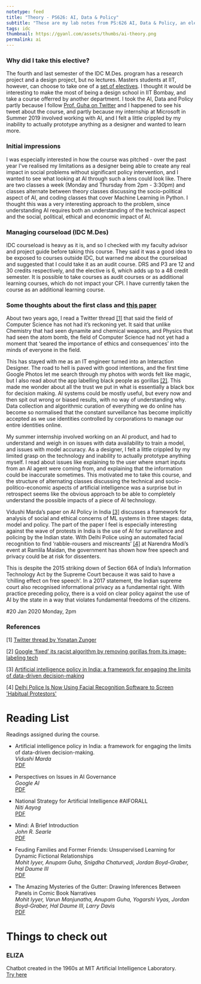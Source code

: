 ```yaml
---
notetype: feed
title: "Theory - PS626: AI, Data & Policy"
subtitle: "These are my lab notes from PS:626 AI, Data & Policy, an elective offered by Prof. Anupam Guha of the Centre for Policy Studies at IIT Bombay."
tags: idc
thumbnail: https://gyanl.com/assets/thumbs/ai-theory.png
permalink: ai
---
```


### Why did I take this elective?
The fourth and last semester of the IDC M.Des. program has a research project and a design project, but no lectures. Masters students at IIT, however, can choose to take one of a [set of electives](http://www.iitb.ac.in/newacadhome/Instituteelectivelist2019.pdf). I thought it would be interesting to make the most of being a design school in IIT Bombay, and take a course offerred by another department. I took the AI, Data and Policy partly because I follow [Prof. Guha on Twitter](https://twitter.com/anupam_guha) and I happened to see his tweet about the course, and partly because my internship at Microsoft in Summer 2019 involved working with AI, and I felt a little crippled by my inability to actually prototype anything as a designer and wanted to learn more.

### Initial impressions
I was especially interested in how the course was pitched - over the past year I've realised my limitations as a designer being able to create any real impact in social problems without significant policy intervention, and I wanted to see what looking at AI through such a lens could look like. There are two classes a week (Monday and Thursday from 2pm - 3:30pm) and classes alternate between theory classes discussing the socio-political aspect of AI, and coding classes that cover Machine Learning in Python. I thought this was a very interesting approach to the problem, since understanding AI requires both an understanding of the technical aspect and the social, political, ethical and economic impact of AI.

### Managing courseload (IDC M.Des)
IDC courseload is heavy as it is, and so I checked with my faculty advisor and project guide before taking this course. They said it was a good idea to be exposed to courses outside IDC, but warned me about the courseload and suggested that I could take it as an audit course. DRS and P3 are 12 and 30 credits respectively, and the elective is 6, which adds up to a 48 credit semester. It is possible to take courses as audit courses or as additional learning courses, which do not impact your CPI. I have currently taken the course as an additional learning course.

### Some thoughts about the first class and [this paper](https://royalsocietypublishing.org/doi/full/10.1098/rsta.2018.0087)

About two years ago, I read a Twitter thread [[1]](https://twitter.com/yonatanzunger/status/975545004205654016) that said the field of Computer Science has not had it’s reckoning yet. It said that unlike Chemistry that had seen dynamite and chemical weapons, and Physics that had seen the atom bomb, the field of Computer Science had not yet had a moment that ‘seared the importance of ethics and consequences’ into the minds of everyone in the field.

This has stayed with me as an IT engineer turned into an Interaction Designer. The road to hell is paved with good intentions, and the first time Google Photos let me search through my photos with words felt like magic, but I also read about the app labelling black people as gorillas [[2]](https://www.theverge.com/2018/1/12/16882408/google-racist-gorillas-photo-recognition-algorithm-ai). This made me wonder about all the trust we put in what is essentially a black box for decision making. AI systems could be mostly useful, but every now and then spit out wrong or biased results, with no way of understanding why. Data collection and algorithmic curation of everything we do online has become so normalised that the constant surveillance has become implicitly accepted as we use identities controlled by corporations to manage our entire identities online.

My summer internship involved working on an AI product, and had to understand and weigh in on issues with data availability to train a model, and issues with model accuracy. As a designer, I felt a little crippled by my limited grasp on the technology and inability to actually prototype anything myself. I read about issues like explaining to the user where smart inputs from an AI agent were coming from, and explaining that the information could be inaccurate sometimes. This motivated me to take this course, and the structure of alternating classes discussing the technical and socio-politico-economic aspects of artificial intelligence was a surprise but in retrospect seems like the obvious approach to be able to completely understand the possible impacts of a piece of AI technology.

Vidushi Marda’s paper on AI Policy in India [[3]](https://royalsocietypublishing.org/doi/full/10.1098/rsta.2018.0087) discusses a framework for analysis of social and ethical concerns of ML systems in three stages: data, model and policy. The part of the paper I feel is especially interesting against the wave of protests in India is the use of AI for surveillance and policing by the Indian state. With Delhi Police using an automated facial recognition to find ‘rabble-rousers and miscreants’ [[4]](https://thewire.in/government/delhi-police-is-now-using-facial-recognition-software-to-screen-habitual-protestors) at Narendra Modi’s event at Ramlila Maidan, the government has shown how free speech and privacy could be at risk for dissenters.

This is despite the 2015 striking down of Section 66A of India’s Information Technology Act by the Supreme Court because it was said to have a ‘chilling effect on free speech’. In a 2017 statement, the Indian supreme court also recognised informational privacy as a fundamental right. With practice preceding policy, there is a void on clear policy against the use of AI by the state in a way that violates fundamental freedoms of the citizens.

#20 Jan 2020
Monday, 2pm

### References

[1] [Twitter thread by Yonatan Zunger](https://twitter.com/yonatanzunger/status/975545004205654016)

[2] [Google ‘fixed’ its racist algorithm by removing gorillas from its image-labeling tech](
https://www.theverge.com/2018/1/12/16882408/google-racist-gorillas-photo-recognition-algorithm-ai)

[3] [Artificial intelligence policy in India: a framework for engaging the limits of data-driven decision-making](https://royalsocietypublishing.org/doi/full/10.1098/rsta.2018.0087)

[4] [Delhi Police Is Now Using Facial Recognition Software to Screen 'Habitual Protestors'](
https://thewire.in/government/delhi-police-is-now-using-facial-recognition-software-to-screen-habitual-protestors)

# Reading List
Readings assigned during the course.

- Artificial intelligence policy in India: a framework for engaging the limits of data-driven decision-making.  
*Vidushi Marda*  
[PDF](https://royalsocietypublishing.org/doi/abs/10.1098/rsta.2018.0087)  

- Perspectives on Issues in AI Governance  
*Google AI*  
[PDF](https://ai.google/static/documents/perspectives-on-issues-in-ai-governance.pdf)

- National Strategy for Artificial Intelligence #AIFORALL   
*Niti Aayog*  
[PDF](https://niti.gov.in/writereaddata/files/document_publication/NationalStrategy-for-AI-Discussion-Paper.pdf)

- Mind: A Brief Introduction  
*John R. Searle*  
[PDF](https://isidore.co/calibre/get/PDF/Searle%2C%20John%20R_-Mind_%20A%20Brief%20Introduction_4060.pdf)

- Feuding Families and Former Friends: Unsupervised Learning for Dynamic Fictional Relationships  
*Mohit Iyyer, Anupam Guha, Snigdha Chaturvedi, Jordan Boyd-Graber, Hal Daume III*  
[PDF](https://people.cs.umass.edu/~miyyer/pubs/2016_naacl_relationships.pdf)  

- The Amazing Mysteries of the Gutter: Drawing Inferences Between Panels in Comic Book Narratives  
*Mohit Iyyer, Varun Manjunatha, Anupam Guha, Yogarshi Vyas, Jordan Boyd-Graber, Hal Daume III, Larry Davis*  
[PDF](http://zpascal.net/cvpr2017/Iyyer_The_Amazing_Mysteries_CVPR_2017_paper.pdf)  

# Things to check out

### ELIZA
Chatbot created in the 1960s at MIT Artificial Intelligence Laboratory.   
[Try here](http://psych.fullerton.edu/mbirnbaum/psych101/Eliza.htm)
